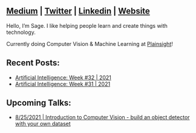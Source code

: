 ## [Medium](https://medium.com/@sagecodes) | [Twitter](https://twitter.com/sagecodes) | [Linkedin](https://www.linkedin.com/in/sageelliott/) | [Website](https://sageelliott.com/)

Hello, I’m Sage. I like helping people learn and create things with technology.

Currently doing Computer Vision & Machine Learning at [Plainsight](https://www.plainsight.ai/)!


## Recent Posts:
- [Artificial Intelligence: Week #32 | 2021](https://medium.com/plainsight/artificial-intelligence-week-32-2021-55aac401059a)
- [Artificial Intelligence: Week #31 | 2021](https://medium.com/plainsight/artificial-intelligence-week-31-2021-9559ab8166f0)

## Upcoming Talks:

- [8/25/2021 | Introduction to Computer Vision - build an object detector with your own dataset](https://www.eventbrite.com/e/intro-to-computer-vision-building-object-detection-models-and-datasets-tickets-165952106217?aff=SageSocial)
